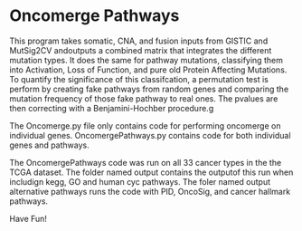 # Oncomerge Pathways

This program takes somatic, CNA, and fusion inputs from GISTIC and MutSig2CV andoutputs a combined matrix that  integrates the different mutation types. It does the same for pathway mutations, classifying them into Activation, Loss of Function, and pure old Protein Affecting Mutations. To quantify the significance of this classifcation, a permutation test is perform by creating fake pathways from random genes and comparing the mutation frequency of those fake pathway to real ones. The pvalues are then correcting with a Benjamini-Hochber procedure.g

The Oncomerge.py file only contains code for performing oncomerge on individual genes. OncomergePathways.py contains code for both individual genes and pathways.

The OncomergePathways code was run on all 33 cancer types in the the TCGA dataset. The folder named output contains the outputof this run when includign kegg, GO and human cyc pathways. The foler named output alternative pathways runs the code with PID, OncoSig, and cancer hallmark pathways.

Have Fun!
